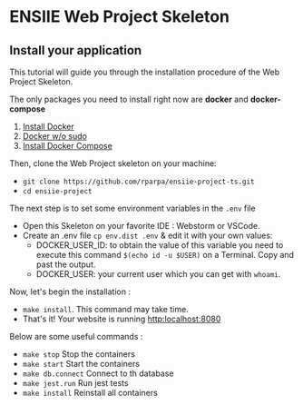 # ENSIIE Web Project Skeleton

## Install your application
This tutorial will guide you through the installation procedure of the Web Project Skeleton.

The only packages you need to install right now are **docker** and **docker-compose**
1. [Install Docker](https://docs.docker.com/install/)
2. [Docker w/o sudo](https://docs.docker.com/install/linux/linux-postinstall/)
3. [Install Docker Compose](https://docs.docker.com/compose/install/)

Then, clone the Web Project skeleton on your machine:
* `git clone https://github.com/rparpa/ensiie-project-ts.git`
* `cd ensiie-project`

The next step is to set some environment variables in the `.env` file
* Open this Skeleton on your favorite IDE : Webstorm or VSCode.
* Create an .env file `cp env.dist .env` & edit it with your own values:
  * DOCKER_USER_ID: to obtain the value of this variable you need to execute this command `$(echo id -u $USER)` on a Terminal. Copy and past the output.
  * DOCKER_USER: your current user which you can get with `whoami`.

Now, let's begin the installation :
* `make install`. This command may take time.
* That's it! Your website is running [http:localhost:8080](http:localhost:8080)

Below are some useful commands :
* `make stop` Stop the containers
* `make start` Start the containers
* `make db.connect` Connect to th database
* `make jest.run` Run jest tests
* `make install` Reinstall all containers
